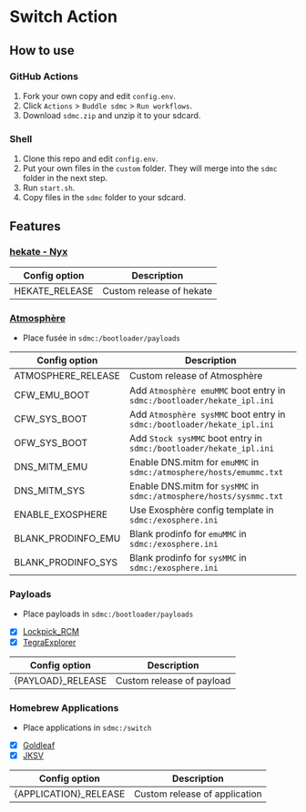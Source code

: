 # Switch Action

## How to use

### GitHub Actions
1. Fork your own copy and edit `config.env`.
2. Click `Actions` > `Buddle sdmc` > `Run workflows`.
3. Download `sdmc.zip` and unzip it to your sdcard.

### Shell
1. Clone this repo and edit `config.env`.
2. Put your own files in the `custom` folder. They will merge into the `sdmc` folder in the next step.
3. Run `start.sh`.
4. Copy files in the `sdmc` folder to your sdcard.

## Features
### [hekate - Nyx](https://github.com/CTCaer/hekate)

| Config option | Description |
| - | - |
| HEKATE_RELEASE | Custom release of hekate |

### [Atmosphère](https://github.com/Atmosphere-NX/Atmosphere)
- Place fusée in `sdmc:/bootloader/payloads`

| Config option | Description |
| - | - |
| ATMOSPHERE_RELEASE | Custom release of Atmosphère |
| CFW_EMU_BOOT | Add `Atmosphère emuMMC` boot entry in `sdmc:/bootloader/hekate_ipl.ini` |
| CFW_SYS_BOOT | Add `Atmosphère sysMMC` boot entry in `sdmc:/bootloader/hekate_ipl.ini` |
| OFW_SYS_BOOT | Add `Stock sysMMC` boot entry in `sdmc:/bootloader/hekate_ipl.ini` |
| DNS_MITM_EMU | Enable DNS.mitm for `emuMMC` in `sdmc:/atmosphere/hosts/emummc.txt` |
| DNS_MITM_SYS | Enable DNS.mitm for `sysMMC` in `sdmc:/atmosphere/hosts/sysmmc.txt` |
| ENABLE_EXOSPHERE | Use Exosphère config template in `sdmc:/exosphere.ini` |
| BLANK_PRODINFO_EMU | Blank prodinfo for `emuMMC` in `sdmc:/exosphere.ini` |
| BLANK_PRODINFO_SYS | Blank prodinfo for `sysMMC` in `sdmc:/exosphere.ini` |

### Payloads
- Place payloads in `sdmc:/bootloader/payloads`
- [x] [Lockpick_RCM](https://github.com/Decscots/Lockpick_RCM)
- [x] [TegraExplorer](https://github.com/suchmememanyskill/TegraExplorer)

| Config option | Description |
| - | - |
| {PAYLOAD}_RELEASE | Custom release of payload |

### Homebrew Applications
- Place applications in `sdmc:/switch`
- [x] [Goldleaf](https://github.com/XorTroll/Goldleaf)
- [x] [JKSV](https://github.com/J-D-K/JKSV)

| Config option | Description |
| - | - |
| {APPLICATION}_RELEASE | Custom release of application |
